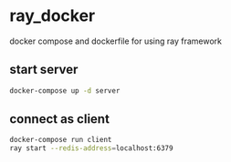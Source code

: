 # ray_docker

docker compose and dockerfile for using ray framework

## start server

```bash
docker-compose up -d server
```

## connect as client

```bash
docker-compose run client
ray start --redis-address=localhost:6379
```